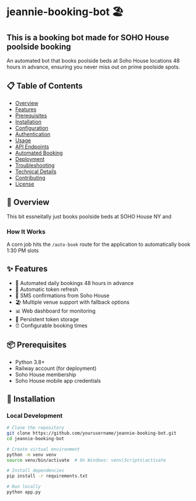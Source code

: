 # jeannie-booking-bot 🏖️

## This is a booking bot made for SOHO House poolside booking

An automated bot that books poolside beds at Soho House locations 48 hours in advance, ensuring you never miss out on prime poolside spots.

## 📋 Table of Contents
- [Overview](#overview)
- [Features](#features)
- [Prerequisites](#prerequisites)
- [Installation](#installation)
- [Configuration](#configuration)
- [Authentication](#authentication)
- [Usage](#usage)
- [API Endpoints](#api-endpoints)
- [Automated Booking](#automated-booking)
- [Deployment](#deployment)
- [Troubleshooting](#troubleshooting)
- [Technical Details](#technical-details)
- [Contributing](#contributing)
- [License](#license)

## 🎯 Overview

This bit essneitally just books poolside beds at SOHO House NY and 

### How It Works
A corn job hits the `/auto-book` route for the application to automatically book 1:30 PM slots

## ✨ Features

- 🤖 Automated daily bookings 48 hours in advance
- 🔄 Automatic token refresh
- 📱 SMS confirmations from Soho House
- 🏖️ Multiple venue support with fallback options
- 📊 Web dashboard for monitoring
- 💾 Persistent token storage
- ⏰ Configurable booking times

## 📦 Prerequisites

- Python 3.8+
- Railway account (for deployment)
- Soho House membership
- Soho House mobile app credentials

## 🚀 Installation

### Local Development

```bash
# Clone the repository
git clone https://github.com/yourusername/jeannie-booking-bot.git
cd jeannie-booking-bot

# Create virtual environment
python -m venv venv
source venv/bin/activate  # On Windows: venv\Scripts\activate

# Install dependencies
pip install -r requirements.txt

# Run locally
python app.py
